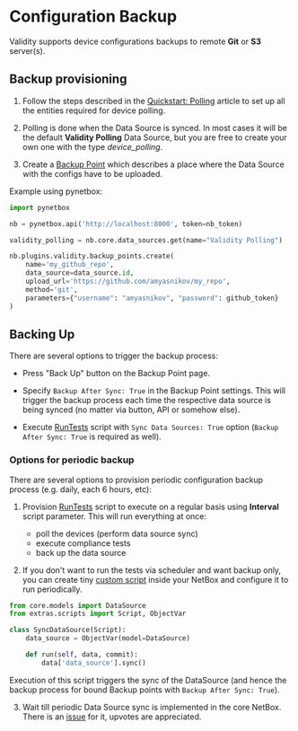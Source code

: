 # Configuration Backup

Validity supports device configurations backups to remote **Git** or **S3** server(s).

## Backup provisioning

1. Follow the steps described in the [Quickstart: Polling](../quickstart_polling.md) article to set up all the entities required for device polling.

2. Polling is done when the Data Source is synced. In most cases it will be the default **Validity Polling** Data Source, but you are free to create your own one with the type *device_polling*.

3. Create a [Backup Point](../entities/backuppoints.md) which describes a place where the Data Source with the configs have to be uploaded.

Example using pynetbox:

```python
import pynetbox

nb = pynetbox.api('http://localhost:8000', token=nb_token)

validity_polling = nb.core.data_sources.get(name="Validity Polling")

nb.plugins.validity.backup_points.create(
    name='my_github_repo',
    data_source=data_source.id,
    upload_url='https://github.com/amyasnikov/my_repo',
    method='git',
    parameters={"username": "amyasnikov", "password": github_token}
)
```

## Backing Up

There are several options to trigger the backup process:

* Press "Back Up" button on the Backup Point page.

* Specify `Backup After Sync: True` in the Backup Point settings. This will trigger the backup process each time the respective data source is being synced (no matter via button, API or somehow else).

* Execute [RunTests](../entities/scripts.md#run-tests) script with `Sync Data Sources: True` option (`Backup After Sync: True` is required as well).


### Options for periodic backup

There are several options to provision periodic configuration backup process (e.g. daily, each 6 hours, etc):

1. Provision [RunTests](../entities/scripts.md#run-tests) script to execute on a regular basis using **Interval** script parameter. This will run everything at once:
    * poll the devices (perform data source sync)
    * execute compliance tests
    * back up the data source


2. If you don't want to run the tests via scheduler and want backup only, you can create tiny [custom script](https://netboxlabs.com/docs/netbox/en/stable/customization/custom-scripts/) inside your NetBox and configure it to run periodically.

```python
from core.models import DataSource
from extras.scripts import Script, ObjectVar

class SyncDataSource(Script):
    data_source = ObjectVar(model=DataSource)

    def run(self, data, commit):
        data['data_source'].sync()

```

Execution of this script triggers the sync of the DataSource (and hence the backup process for bound Backup points with `Backup After Sync: True`).

3. Wait till periodic Data Source sync is implemented in the core NetBox. There is an [issue](https://github.com/netbox-community/netbox/issues/18287) for it, upvotes are appreciated.
